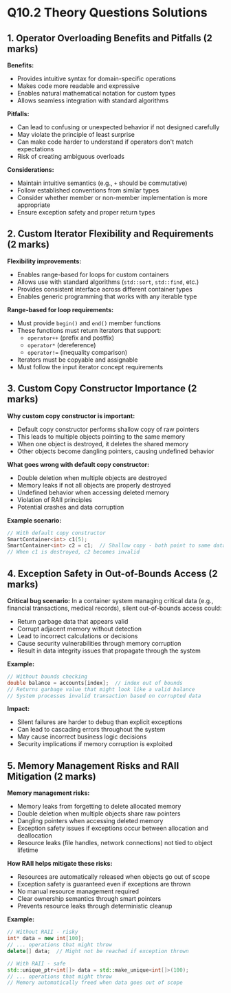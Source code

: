 # Q10.2 Theory Questions Solutions

## 1. Operator Overloading Benefits and Pitfalls (2 marks)

**Benefits:**
- Provides intuitive syntax for domain-specific operations
- Makes code more readable and expressive
- Enables natural mathematical notation for custom types
- Allows seamless integration with standard algorithms

**Pitfalls:**
- Can lead to confusing or unexpected behavior if not designed carefully
- May violate the principle of least surprise
- Can make code harder to understand if operators don't match expectations
- Risk of creating ambiguous overloads

**Considerations:**
- Maintain intuitive semantics (e.g., `+` should be commutative)
- Follow established conventions from similar types
- Consider whether member or non-member implementation is more appropriate
- Ensure exception safety and proper return types

## 2. Custom Iterator Flexibility and Requirements (2 marks)

**Flexibility improvements:**
- Enables range-based for loops for custom containers
- Allows use with standard algorithms (`std::sort`, `std::find`, etc.)
- Provides consistent interface across different container types
- Enables generic programming that works with any iterable type

**Range-based for loop requirements:**
- Must provide `begin()` and `end()` member functions
- These functions must return iterators that support:
  - `operator++` (prefix and postfix)
  - `operator*` (dereference)
  - `operator!=` (inequality comparison)
- Iterators must be copyable and assignable
- Must follow the input iterator concept requirements

## 3. Custom Copy Constructor Importance (2 marks)

**Why custom copy constructor is important:**
- Default copy constructor performs shallow copy of raw pointers
- This leads to multiple objects pointing to the same memory
- When one object is destroyed, it deletes the shared memory
- Other objects become dangling pointers, causing undefined behavior

**What goes wrong with default copy constructor:**
- Double deletion when multiple objects are destroyed
- Memory leaks if not all objects are properly destroyed
- Undefined behavior when accessing deleted memory
- Violation of RAII principles
- Potential crashes and data corruption

**Example scenario:**
```cpp
// With default copy constructor
SmartContainer<int> c1(5);
SmartContainer<int> c2 = c1;  // Shallow copy - both point to same data
// When c1 is destroyed, c2 becomes invalid
```

## 4. Exception Safety in Out-of-Bounds Access (2 marks)

**Critical bug scenario:**
In a container system managing critical data (e.g., financial transactions, medical records), silent out-of-bounds access could:
- Return garbage data that appears valid
- Corrupt adjacent memory without detection
- Lead to incorrect calculations or decisions
- Cause security vulnerabilities through memory corruption
- Result in data integrity issues that propagate through the system

**Example:**
```cpp
// Without bounds checking
double balance = accounts[index];  // index out of bounds
// Returns garbage value that might look like a valid balance
// System processes invalid transaction based on corrupted data
```

**Impact:**
- Silent failures are harder to debug than explicit exceptions
- Can lead to cascading errors throughout the system
- May cause incorrect business logic decisions
- Security implications if memory corruption is exploited

## 5. Memory Management Risks and RAII Mitigation (2 marks)

**Memory management risks:**
- Memory leaks from forgetting to delete allocated memory
- Double deletion when multiple objects share raw pointers
- Dangling pointers when accessing deleted memory
- Exception safety issues if exceptions occur between allocation and deallocation
- Resource leaks (file handles, network connections) not tied to object lifetime

**How RAII helps mitigate these risks:**
- Resources are automatically released when objects go out of scope
- Exception safety is guaranteed even if exceptions are thrown
- No manual resource management required
- Clear ownership semantics through smart pointers
- Prevents resource leaks through deterministic cleanup

**Example:**
```cpp
// Without RAII - risky
int* data = new int[100];
// ... operations that might throw
delete[] data;  // Might not be reached if exception thrown

// With RAII - safe
std::unique_ptr<int[]> data = std::make_unique<int[]>(100);
// ... operations that might throw
// Memory automatically freed when data goes out of scope
``` 